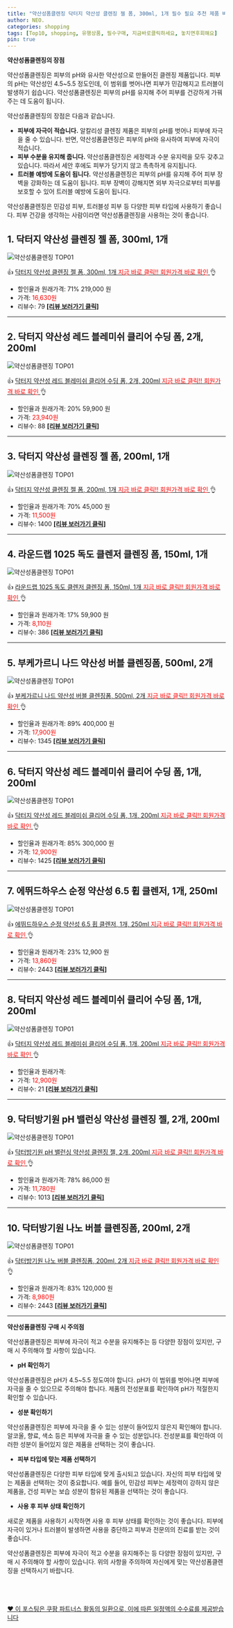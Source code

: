 ```yaml
---
title: "약산성폼클렌징 닥터지 약산성 클렌징 젤 폼, 300ml, 1개 필수 필요 추천 제품 비교 최저 가격 비교 장점 구매 후기 구매평"
author: NEO.
categories: shopping
tags: [Top10, shopping, 유행상품, 필수구매, 지금바로클릭하세요, 놓치면후회해요]
pin: true
---
```

**약산성폼클렌징의 장점**

약산성폼클렌징은 피부의 pH와 유사한 약산성으로 만들어진 클렌징 제품입니다. 피부의 pH는 약산성인 4.5~5.5 정도인데, 이 범위를 벗어나면 피부가 민감해지고 트러블이 발생하기 쉽습니다. 약산성폼클렌징은 피부의 pH를 유지해 주어 피부를 건강하게 가꿔주는 데 도움이 됩니다.

약산성폼클렌징의 장점은 다음과 같습니다.

* **피부에 자극이 적습니다.** 알칼리성 클렌징 제품은 피부의 pH를 벗어나 피부에 자극을 줄 수 있습니다. 반면, 약산성폼클렌징은 피부의 pH와 유사하여 피부에 자극이 적습니다.
* **피부 수분을 유지해 줍니다.** 약산성폼클렌징은 세정력과 수분 유지력을 모두 갖추고 있습니다. 따라서 세안 후에도 피부가 당기지 않고 촉촉하게 유지됩니다.
* **트러블 예방에 도움이 됩니다.** 약산성폼클렌징은 피부의 pH를 유지해 주어 피부 장벽을 강화하는 데 도움이 됩니다. 피부 장벽이 강해지면 외부 자극으로부터 피부를 보호할 수 있어 트러블 예방에 도움이 됩니다.

약산성폼클렌징은 민감성 피부, 트러블성 피부 등 다양한 피부 타입에 사용하기 좋습니다. 피부 건강을 생각하는 사람이라면 약산성폼클렌징을 사용하는 것이 좋습니다.

   

## 1. 닥터지 약산성 클렌징 젤 폼, 300ml, 1개

![약산성폼클렌징 TOP01](https://thumbnail6.coupangcdn.com/thumbnails/remote/490x490ex/image/retail/images/1340000965613632-9240882b-9b73-42ea-b8c7-3e0781d93e03.jpg)


👍 [닥터지 약산성 클렌징 젤 폼, 300ml, 1개 <font color=red> 지금 바로 클릭!! 회원가격 바로 확인 </font> ](https://link.coupang.com/re/AFFSDP?lptag=AF3617701&subid=GithubCoopas&pageKey=6633183483&traceid=V0-153&itemId=15131155058&vendorItemId=77559046032) 👌 


- 할인율과 원래가격: 71%  219,000   원
- 가격: <span style='color:red'>16,630원</span>
- 리뷰수: 79  [**[리뷰 보러가기 클릭]**](https://link.coupang.com/re/AFFSDP?lptag=AF3617701&subid=GithubCoopas&pageKey=6633183483&traceid=V0-153&itemId=15131155058&vendorItemId=77559046032)

---


   

## 2. 닥터지 약산성 레드 블레미쉬 클리어 수딩 폼, 2개, 200ml

![약산성폼클렌징 TOP01](https://thumbnail10.coupangcdn.com/thumbnails/remote/490x490ex/image/retail/images/7693b8d7-0c38-46ce-b39c-ce74eef426bc6143906527775925404.png)


👍 [닥터지 약산성 레드 블레미쉬 클리어 수딩 폼, 2개, 200ml <font color=red> 지금 바로 클릭!! 회원가격 바로 확인 </font> ](https://link.coupang.com/re/AFFSDP?lptag=AF3617701&subid=GithubCoopas&pageKey=7261408597&traceid=V0-153&itemId=19168025731&vendorItemId=86286324792) 👌 


- 할인율과 원래가격: 20%  59,900   원
- 가격: <span style='color:red'>23,940원</span>
- 리뷰수: 88  [**[리뷰 보러가기 클릭]**](https://link.coupang.com/re/AFFSDP?lptag=AF3617701&subid=GithubCoopas&pageKey=7261408597&traceid=V0-153&itemId=19168025731&vendorItemId=86286324792)

---


   

## 3. 닥터지 약산성 클렌징 젤 폼, 200ml, 1개

![약산성폼클렌징 TOP01](https://thumbnail9.coupangcdn.com/thumbnails/remote/490x490ex/image/retail/images/2022/10/13/10/2/0dc7ead9-28a8-4456-8b1e-ebf32acc6a74.jpg)


👍 [닥터지 약산성 클렌징 젤 폼, 200ml, 1개 <font color=red> 지금 바로 클릭!! 회원가격 바로 확인 </font> ](https://link.coupang.com/re/AFFSDP?lptag=AF3617701&subid=GithubCoopas&pageKey=6633183483&traceid=V0-153&itemId=16261723158&vendorItemId=83454591635) 👌 


- 할인율과 원래가격: 70%  45,000   원
- 가격: <span style='color:red'>11,500원</span>
- 리뷰수: 1400  [**[리뷰 보러가기 클릭]**](https://link.coupang.com/re/AFFSDP?lptag=AF3617701&subid=GithubCoopas&pageKey=6633183483&traceid=V0-153&itemId=16261723158&vendorItemId=83454591635)

---


   

## 4. 라운드랩 1025 독도 클렌저 클렌징 폼, 150ml, 1개

![약산성폼클렌징 TOP01](https://thumbnail9.coupangcdn.com/thumbnails/remote/490x490ex/image/retail/images/8055958725712085-45ccad35-4dd6-40f7-9f78-c13f4c43cd00.jpg)


👍 [라운드랩 1025 독도 클렌저 클렌징 폼, 150ml, 1개 <font color=red> 지금 바로 클릭!! 회원가격 바로 확인 </font> ](https://link.coupang.com/re/AFFSDP?lptag=AF3617701&subid=GithubCoopas&pageKey=1556632809&traceid=V0-153&itemId=2109195427&vendorItemId=76738589724) 👌 


- 할인율과 원래가격: 17%  59,900   원
- 가격: <span style='color:red'>8,110원</span>
- 리뷰수: 386  [**[리뷰 보러가기 클릭]**](https://link.coupang.com/re/AFFSDP?lptag=AF3617701&subid=GithubCoopas&pageKey=1556632809&traceid=V0-153&itemId=2109195427&vendorItemId=76738589724)

---


   

## 5. 부케가르니 나드 약산성 버블 클렌징폼, 500ml, 2개

![약산성폼클렌징 TOP01](https://thumbnail7.coupangcdn.com/thumbnails/remote/490x490ex/image/retail/images/5903674407463983-570c76a8-1e02-4742-8928-006b04a0de40.jpg)


👍 [부케가르니 나드 약산성 버블 클렌징폼, 500ml, 2개 <font color=red> 지금 바로 클릭!! 회원가격 바로 확인 </font> ](https://link.coupang.com/re/AFFSDP?lptag=AF3617701&subid=GithubCoopas&pageKey=6756343706&traceid=V0-153&itemId=15819544313&vendorItemId=80178897984) 👌 


- 할인율과 원래가격: 89%  400,000   원
- 가격: <span style='color:red'>17,900원</span>
- 리뷰수: 1345  [**[리뷰 보러가기 클릭]**](https://link.coupang.com/re/AFFSDP?lptag=AF3617701&subid=GithubCoopas&pageKey=6756343706&traceid=V0-153&itemId=15819544313&vendorItemId=80178897984)

---


   

## 6. 닥터지 약산성 레드 블레미쉬 클리어 수딩 폼, 1개, 200ml

![약산성폼클렌징 TOP01](https://thumbnail10.coupangcdn.com/thumbnails/remote/490x490ex/image/retail/images/8239468648506508-db4af63f-7b4b-4886-a43a-7bc83f08bb9f.jpg)


👍 [닥터지 약산성 레드 블레미쉬 클리어 수딩 폼, 1개, 200ml <font color=red> 지금 바로 클릭!! 회원가격 바로 확인 </font> ](https://link.coupang.com/re/AFFSDP?lptag=AF3617701&subid=GithubCoopas&pageKey=7261408597&traceid=V0-153&itemId=6357409121&vendorItemId=73652687846) 👌 


- 할인율과 원래가격: 85%  300,000   원
- 가격: <span style='color:red'>12,900원</span>
- 리뷰수: 1425  [**[리뷰 보러가기 클릭]**](https://link.coupang.com/re/AFFSDP?lptag=AF3617701&subid=GithubCoopas&pageKey=7261408597&traceid=V0-153&itemId=6357409121&vendorItemId=73652687846)

---


   

## 7. 에뛰드하우스 순정 약산성 6.5 휩 클렌저, 1개, 250ml

![약산성폼클렌징 TOP01](https://thumbnail10.coupangcdn.com/thumbnails/remote/490x490ex/image/retail/images/1248205421078996-fca51801-2b11-443a-a514-a20556133cc9.jpg)


👍 [에뛰드하우스 순정 약산성 6.5 휩 클렌저, 1개, 250ml <font color=red> 지금 바로 클릭!! 회원가격 바로 확인 </font> ](https://link.coupang.com/re/AFFSDP?lptag=AF3617701&subid=GithubCoopas&pageKey=5231966510&traceid=V0-153&itemId=11347212990&vendorItemId=74659595942) 👌 


- 할인율과 원래가격: 23%  12,900   원
- 가격: <span style='color:red'>13,860원</span>
- 리뷰수: 2443  [**[리뷰 보러가기 클릭]**](https://link.coupang.com/re/AFFSDP?lptag=AF3617701&subid=GithubCoopas&pageKey=5231966510&traceid=V0-153&itemId=11347212990&vendorItemId=74659595942)

---


   

## 8. 닥터지 약산성 레드 블레미쉬 클리어 수딩 폼, 1개, 200ml

![약산성폼클렌징 TOP01](https://thumbnail10.coupangcdn.com/thumbnails/remote/490x490ex/image/retail/images/8239468648506508-db4af63f-7b4b-4886-a43a-7bc83f08bb9f.jpg)


👍 [닥터지 약산성 레드 블레미쉬 클리어 수딩 폼, 1개, 200ml <font color=red> 지금 바로 클릭!! 회원가격 바로 확인 </font> ](https://link.coupang.com/re/AFFSDP?lptag=AF3617701&subid=GithubCoopas&pageKey=7261408597&traceid=V0-153&itemId=6357409121&vendorItemId=73652687846) 👌 


- 할인율과 원래가격: 
- 가격: <span style='color:red'>12,900원</span>
- 리뷰수: 21  [**[리뷰 보러가기 클릭]**](https://link.coupang.com/re/AFFSDP?lptag=AF3617701&subid=GithubCoopas&pageKey=7261408597&traceid=V0-153&itemId=6357409121&vendorItemId=73652687846)

---


   

## 9. 닥터방기원 pH 밸런싱 약산성 클렌징 젤, 2개, 200ml

![약산성폼클렌징 TOP01](https://thumbnail9.coupangcdn.com/thumbnails/remote/490x490ex/image/retail/images/7816232770917269-b550a452-b16d-4c63-9593-db3e67649f40.jpg)


👍 [닥터방기원 pH 밸런싱 약산성 클렌징 젤, 2개, 200ml <font color=red> 지금 바로 클릭!! 회원가격 바로 확인 </font> ](https://link.coupang.com/re/AFFSDP?lptag=AF3617701&subid=GithubCoopas&pageKey=5585393864&traceid=V0-153&itemId=8940496582&vendorItemId=76227054200) 👌 


- 할인율과 원래가격: 78%  86,000   원
- 가격: <span style='color:red'>11,780원</span>
- 리뷰수: 1013  [**[리뷰 보러가기 클릭]**](https://link.coupang.com/re/AFFSDP?lptag=AF3617701&subid=GithubCoopas&pageKey=5585393864&traceid=V0-153&itemId=8940496582&vendorItemId=76227054200)

---


   

## 10. 닥터방기원 나노 버블 클렌징폼, 200ml, 2개

![약산성폼클렌징 TOP01](https://thumbnail9.coupangcdn.com/thumbnails/remote/490x490ex/image/retail/images/8242449654357996-63cb2875-41a1-4e84-8c4d-e3a601e655bf.jpg)


👍 [닥터방기원 나노 버블 클렌징폼, 200ml, 2개 <font color=red> 지금 바로 클릭!! 회원가격 바로 확인 </font> ](https://link.coupang.com/re/AFFSDP?lptag=AF3617701&subid=GithubCoopas&pageKey=1731531415&traceid=V0-153&itemId=17910083926&vendorItemId=70511521182) 👌 


- 할인율과 원래가격: 83%  120,000   원
- 가격: <span style='color:red'>8,980원</span>
- 리뷰수: 2443  [**[리뷰 보러가기 클릭]**](https://link.coupang.com/re/AFFSDP?lptag=AF3617701&subid=GithubCoopas&pageKey=1731531415&traceid=V0-153&itemId=17910083926&vendorItemId=70511521182)

---
**약산성폼클렌징 구매 시 주의점**

약산성폼클렌징은 피부에 자극이 적고 수분을 유지해주는 등 다양한 장점이 있지만, 구매 시 주의해야 할 사항이 있습니다.

* **pH 확인하기**

약산성폼클렌징은 pH가 4.5~5.5 정도여야 합니다. pH가 이 범위를 벗어나면 피부에 자극을 줄 수 있으므로 주의해야 합니다. 제품의 전성분표를 확인하여 pH가 적절한지 확인할 수 있습니다.

* **성분 확인하기**

약산성폼클렌징은 피부에 자극을 줄 수 있는 성분이 들어있지 않은지 확인해야 합니다. 알코올, 향료, 색소 등은 피부에 자극을 줄 수 있는 성분입니다. 전성분표를 확인하여 이러한 성분이 들어있지 않은 제품을 선택하는 것이 좋습니다.

* **피부 타입에 맞는 제품 선택하기**

약산성폼클렌징은 다양한 피부 타입에 맞게 출시되고 있습니다. 자신의 피부 타입에 맞는 제품을 선택하는 것이 중요합니다. 예를 들어, 민감성 피부는 세정력이 강하지 않은 제품을, 건성 피부는 보습 성분이 함유된 제품을 선택하는 것이 좋습니다.

* **사용 후 피부 상태 확인하기**

새로운 제품을 사용하기 시작하면 사용 후 피부 상태를 확인하는 것이 좋습니다. 피부에 자극이 있거나 트러블이 발생하면 사용을 중단하고 피부과 전문의의 진료를 받는 것이 좋습니다.

약산성폼클렌징은 피부에 자극이 적고 수분을 유지해주는 등 다양한 장점이 있지만, 구매 시 주의해야 할 사항이 있습니다. 위의 사항을 주의하여 자신에게 맞는 약산성폼클렌징을 선택하시기 바랍니다.<br><br><br><br><br> [ ❤  이 포스팅은 쿠팡 파트너스 활동의 일환으로, 이에 따른 일정액의 수수료를 제공받습니다](https://link.coupang.com/a/bcEFyh)